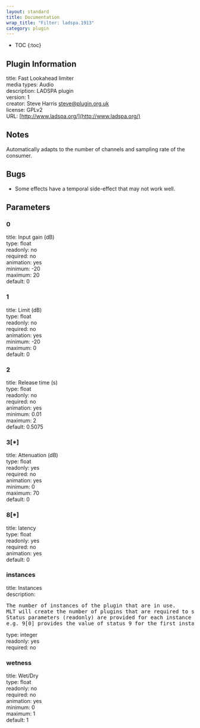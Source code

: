 ```yaml
---
layout: standard
title: Documentation
wrap_title: "Filter: ladspa.1913"
category: plugin
---
```

* TOC
{:toc}

## Plugin Information

title: Fast Lookahead limiter  
media types:
Audio  
description: LADSPA plugin  
version: 1  
creator: Steve Harris <steve@plugin.org.uk>  
license: GPLv2  
URL: [http://www.ladspa.org/](http://www.ladspa.org/)  

## Notes

Automatically adapts to the number of channels and sampling rate of the consumer.

## Bugs

* Some effects have a temporal side-effect that may not work well.


## Parameters

### 0

title: Input gain (dB)    
type: float  
readonly: no  
required: no  
animation: yes  
minimum: -20  
maximum: 20  
default: 0  

### 1

title: Limit (dB)    
type: float  
readonly: no  
required: no  
animation: yes  
minimum: -20  
maximum: 0  
default: 0  

### 2

title: Release time (s)    
type: float  
readonly: no  
required: no  
animation: yes  
minimum: 0.01  
maximum: 2  
default: 0.5075  

### 3[*]

title: Attenuation (dB)    
type: float  
readonly: yes  
required: no  
animation: yes  
minimum: 0  
maximum: 70  
default: 0  

### 8[*]

title: latency    
type: float  
readonly: yes  
required: no  
animation: yes  
default: 0  

### instances

title: Instances    
description:
<pre>
The number of instances of the plugin that are in use.
MLT will create the number of plugins that are required to support the number of audio channels.
Status parameters (readonly) are provided for each instance and are accessed by specifying the instance number after the identifier (starting at zero).
e.g. 9[0] provides the value of status 9 for the first instance.
</pre>
type: integer  
readonly: yes  
required: no  

### wetness

title: Wet/Dry    
type: float  
readonly: no  
required: no  
animation: yes  
minimum: 0  
maximum: 1  
default: 1  

